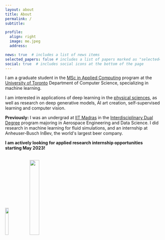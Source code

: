 ```yaml
---
layout: about
title: About
permalink: /
subtitle:

profile:
  align: right
  image: me.jpeg
  address:

news: true  # includes a list of news items
selected_papers: false # includes a list of papers marked as "selected={true}"
social: true  # includes social icons at the bottom of the page
---
```


I am a graduate student in the [MSc in Applied Computing](https://mscac.utoronto.ca/) program at the [University of Toronto](https://web.cs.toronto.edu/) Department of Computer Science, specializing in machine learning. 

I am interested in applications of deep learning in the [physical sciences](https://www.nature.com/subjects/physical-sciences), as well as research on deep generative models, AI art creation, self-supervised learning and computer vision.

**Previously:** I was an undergrad at [IIT Madras](https://www.iitm.ac.in/) in the [Interdisciplinary Dual Degree](https://rbcdsai.iitm.ac.in/academics/dual-degree-program/) program majoring in Aerospace Engineering and Data Science. I did research in machine learning for fluid simulations, and an internship at Anheuser-Busch InBev, the world's largest beer company.

**I am actively looking for applied research internship opportunities starting May 2023!**

<br>
<div class="social">
  <div class="contact-icons">
    <a href="https://www.iitm.ac.in/"><img src="{{site.baseurl}}/assets/img/IITM.png" width="15%" class="margined-icon"></a>
    <a href="https://web.cs.toronto.edu/"><img src="{{site.baseurl}}/assets/img/UofT.png" width="25%" class="margined-icon"></a>
  </div>
</div>
<br>